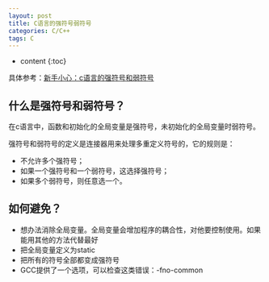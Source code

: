 ```yaml
---
layout: post
title: C语言的强符号弱符号
categories: C/C++
tags: C
---
```


* content
{:toc}

具体参考：[新手小心：c语言的强符号和弱符号](http://blog.csdn.net/chgaowei/article/details/7173436)

## 什么是强符号和弱符号？

在c语言中，函数和初始化的全局变量是强符号，未初始化的全局变量时弱符号。



强符号和弱符号的定义是连接器用来处理多重定义符号的，它的规则是：

* 不允许多个强符号；
* 如果一个强符号和一个弱符号，这选择强符号；
* 如果多个弱符号，则任意选一个。

## 如何避免？

* 想办法消除全局变量。全局变量会增加程序的耦合性，对他要控制使用。如果能用其他的方法代替最好
* 把全局变量定义为static
* 把所有的符号全部都变成强符号
* GCC提供了一个选项，可以检查这类错误：-fno-common

